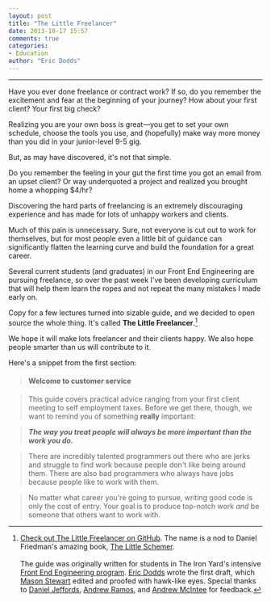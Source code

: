```yaml
---
layout: post
title: "The Little Freelancer"
date: 2013-10-17 15:57
comments: true
categories: 
- Education
author: "Eric Dodds"
---
```


---

Have you ever done freelance or contract work? If so, do you remember the excitement and fear at the beginning of your journey? How about your first client? Your first big check? 

Realizing you are your own boss is great—you get to set your own schedule, choose the tools you use, and (hopefully) make way more money than you did in your junior-level 9-5 gig. 

But, as may have discovered, it's not that simple. 

<!-- more -->

Do you remember the feeling in your gut the first time you got an email from an upset client? Or way underquoted a project and realized you brought home a whopping $4/hr? 

Discovering the hard parts of freelancing is an extremely discouraging experience and has made for lots of unhappy workers and clients.

Much of this pain is unnecessary. Sure, not everyone is cut out to work for themselves, but for most people even a little bit of guidance can significantly flatten the learning curve and build the foundation for a great career. 

Several current students (and graduates) in our Front End Engineering are pursuing freelance, so over the past week I've been developing curriculum that will help them learn the ropes and not repeat the many mistakes I made early on. 

Copy for a few lectures turned into sizable guide, and we decided to open source the whole thing. It's called **The Little Freelancer**.[^1]

We hope it will make lots freelancer and their clients happy. We also hope people smarter than us will contribute to it. 

Here's a snippet from the first section: 

> #### Welcome to customer service

> This guide covers practical advice ranging from your first client meeting to self employment taxes. Before we get there, though, we want to remind you of something **really** important:

> ***The way you treat people will always be more important than the work you do.***

> There are incredibly talented programmers out there who are jerks and struggle to find work because people don't like being around them. There are also bad programmers who always have jobs because people like to work with them. 

> No matter what career you're going to pursue, writing good code is only the cost of entry. Your goal is to produce top-notch work *and* be someone that others want to work with. 

[^1]: [Check out The Little Freelancer on GitHub](https://github.com/ericdodds/the-little-freelancer). The name is a nod to Daniel Friedman's amazing book, [The Little Schemer](http://www.amazon.com/The-Little-Schemer-4th-Edition/dp/0262560992).<br><br>The guide was originally written for students in The Iron Yard's intensive [Front End Engineering program](http://theironyard.com/education/academy/front-end-engineering/).  [Eric Dodds](www.ericdodds.com) wrote the first draft, which [Mason Stewart](https://github.com/masondesu) edited and proofed with hawk-like eyes. Special thanks to [Daniel Jeffords](http://danieljeffords.com), [Andrew Ramos](www.andrewramos.com), and [Andrew McIntee](http://www.behance.net/andrewmcintee) for feedback. 
